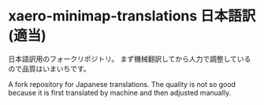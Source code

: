 # xaero-minimap-translations 日本語訳(適当)

日本語訳用のフォークリポジトリ。
まず機械翻訳してから人力で調整しているので品質はいまいちです。

A fork repository for Japanese translations.
The quality is not so good because it is first translated by machine and then adjusted manually.
